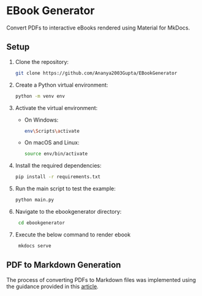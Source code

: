 # EBook Generator

Convert PDFs to interactive eBooks rendered using Material for MkDocs.

## Setup

1. Clone the repository:

    ```bash
    git clone https://github.com/Ananya2003Gupta/EBookGenerator
    ```

2. Create a Python virtual environment:

    ```bash
    python -m venv env
    ```

3. Activate the virtual environment:

    - On Windows:

        ```bash
        env\Scripts\activate
        ```

    - On macOS and Linux:

        ```bash
        source env/bin/activate
        ```

4. Install the required dependencies:

    ```bash
    pip install -r requirements.txt
    ```

5. Run the main script to test the example:

    ```bash
    python main.py
    ```

6. Navigate to the ebookgenerator directory:
   ```bash
    cd ebookgenerator
    ```

7. Execute the below command to render ebook
   ```bash
    mkdocs serve
    ```

## PDF to Markdown Generation

The process of converting PDFs to Markdown files was implemented using the guidance provided in this [article](https://soulheartgrit.medium.com/see-how-easily-you-can-transform-pdfs-into-sleek-markdown-without-complex-tools-819aea4940a0).
